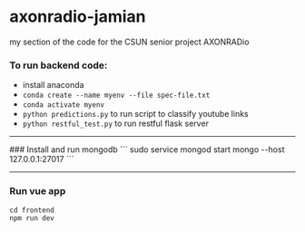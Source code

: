 # axonradio-jamian
my section of the code for the CSUN senior project AXONRADio
### To run backend code:
* install anaconda
* `conda create --name myenv --file spec-file.txt`</ol>
* `conda activate myenv`</ol>
* `python predictions.py` to run script to classify youtube links</ol>
* `python restful_test.py` to run restful flask server</ol>

<hr />
### Install and run mongodb
```
sudo service mongod start
mongo --host 127.0.0.1:27017
```
<hr />

### Run vue app
```
cd frontend
npm run dev
```
